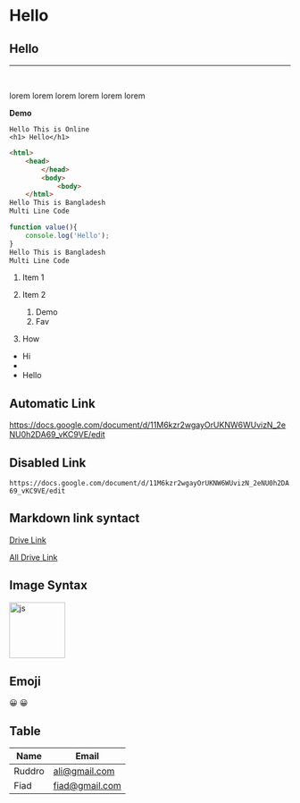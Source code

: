 <!-- Heading -->
# Hello
## Hello
---
<br>

<p>lorem lorem lorem lorem lorem lorem</p>
<b>Demo</b>

`Hello This is Online`   
`<h1> Hello</h1>`

```html
<html>
    <head>
        </head>
        <body>
            <body>
    </html>
Hello This is Bangladesh
Multi Line Code
```
<!-- Multiple line code and use langaue base work -->
```javascript
function value(){
    console.log('Hello');
}
Hello This is Bangladesh
Multi Line Code
```
<!-- Order List -->
1. Item 1
2. Item 2
    1. Demo
    2. Fav

3. How

<!-- Unorder list -->

<ul>
<li>Hi<li>
<li>Hello</li>
</ul>

## Automatic Link

https://docs.google.com/document/d/11M6kzr2wgayOrUKNW6WUvizN_2eNU0h2DA69_vKC9VE/edit

## Disabled Link

`https://docs.google.com/document/d/11M6kzr2wgayOrUKNW6WUvizN_2eNU0h2DA69_vKC9VE/edit`

## Markdown link syntact

[Drive Link](https://docs.google.com/document/d/11M6kzr2wgayOrUKNW6WUvizN_2eNU0h2DA69_vKC9VE/edit)

[All Drive Link][websiteLink]

<!-- All Link HERE -->

[websiteLink]: https://docs.google.com/document/d/11M6kzr2wgayOrUKNW6WUvizN_2eNU0h2DA69_vKC9VE/edit


## Image Syntax

<!-- ![alt text](temp/js.png) -->

<img  src="temp/js.png" width="100" title="js"/>

## Emoji

😀 
😀

## Table

| Name | Email |
| ---- | ----- |
|Ruddro| ali@gmail.com |
|Fiad | fiad@gmail.com |
